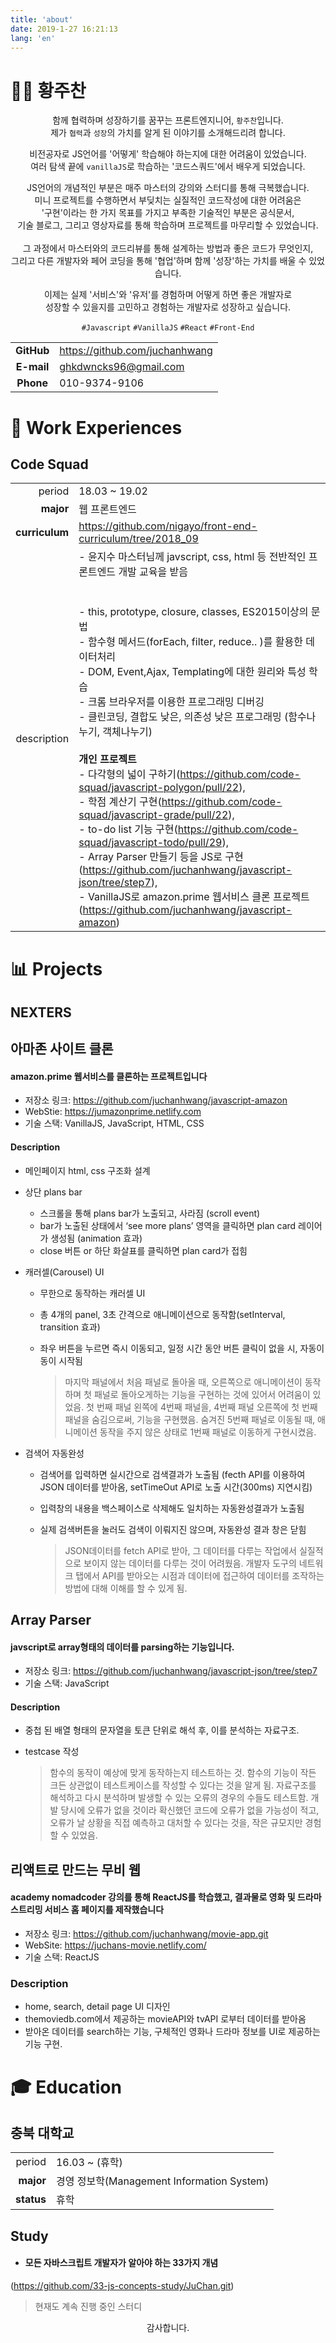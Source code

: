```yaml
---
title: 'about'
date: 2019-1-27 16:21:13
lang: 'en'
---
```


# 👨‍💻 황주찬



<div align="center">
	<p>
    함께 협력하며 성장하기를 꿈꾸는 프론트엔지니어, 
    <code class=language-text>황주찬</code>입니다.<br>
    제가
    <code class=language-text>협력</code>과
    <code class=language-text>성장</code>의 가치를 알게 된 이야기를 소개해드리려 합니다.
	</p>
  <p> 
    비전공자로 JS언어를 '어떻게' 학습해야 하는지에 대한 어려움이 있었습니다.<br>
    여러 탐색 끝에 <code class=language-text>vanillaJS</code>로 학습하는 '코드스쿼드'에서 배우게 되었습니다.</p>
	<p>
  	JS언어의 개념적인 부분은 매주 마스터의 강의와 스터디를 통해 극복했습니다.<br>
  	미니 프로젝트를 수행하면서 부딪치는 실질적인 코드작성에 대한 어려움은<br>
 		'구현'이라는 한 가지 목표를 가지고 부족한 기술적인 부분은 공식문서,<br>
	 	기술 블로그, 그리고 영상자료를 통해 학습하며 프로젝트를 마무리할 수 있었습니다.<br>
    <br>
    그 과정에서 마스터와의 코드리뷰를 통해 설계하는 방법과 좋은 코드가 무엇인지,<br>
    그리고 다른 개발자와 페어 코딩을 통해 '협업'하며 함께 '성장'하는 가치를 배울 수 있었습니다.<br>
  </p>
  <p>
  	이제는 실제 '서비스'와 '유저'를 경험하며 어떻게 하면 좋은 개발자로<br>
    성장할 수 있을지를 고민하고 경험하는 개발자로 성장하고 싶습니다.
  </p>
</div>




<div align = center>
  <code class= language-text >#Javascript</code>
  <code class= language-text >#VanillaJS</code>
  <code class= language-text >#React</code> 
  <code class= language-text >#Front-End</code>
</div>





|            |                                |
| :--------: | ------------------------------ |
| **GitHub** | https://github.com/juchanhwang |
| **E-mail** | ghkdwncks96@gmail.com          |
| **Phone** | 010-9374-9106          |

# 💼 Work Experiences

## Code Squad

|             |                                                              |
| ----------: | ------------------------------------------------------------ |
|      period | 18.03 ~ 19.02                                                |
|   **major** | 웹 프론트엔드                                                |
|   **curriculum** | https://github.com/nigayo/front-end-curriculum/tree/2018_09                                               |
| description | - 윤지수 마스터님께  javscript, css, html 등 전반적인 프론트엔드 개발 교육을 받음<br><br> <br>- this, prototype, closure,  classes, ES2015이상의 문법<br />- 함수형 메서드(forEach, filter, reduce.. )를 활용한 데이터처리  <br />- DOM, Event,Ajax, Templating에 대한 원리와 특성 학습<br>- 크롬 브라우저를 이용한 프로그래밍 디버깅<br>- 클린코딩, 결합도 낮은, 의존성 낮은 프로그래밍 (함수나누기, 객체나누기)<br /><br />**개인 프로젝트**<br />- 다각형의 넓이 구하기(<https://github.com/code-squad/javascript-polygon/pull/22>), <br />- 학점 계산기 구현(<https://github.com/code-squad/javascript-grade/pull/22>),<br />- to-do list 기능 구현(<https://github.com/code-squad/javascript-todo/pull/29>),<br />- Array Parser 만들기 등을 JS로 구현(<https://github.com/juchanhwang/javascript-json/tree/step7>), <br />- VanillaJS로 amazon.prime 웹서비스 클론 프로젝트(https://github.com/juchanhwang/javascript-amazon)<br> |







# 📊 Projects



## NEXTERS



## 아마존 사이트 클론

#### amazon.prime 웹서비스를 클론하는 프로젝트입니다

- 저장소 링크: https://github.com/juchanhwang/javascript-amazon
- WebStie: https://jumazonprime.netlify.com
- 기술 스택: VanillaJS, JavaScript, HTML, CSS

#### Description

- 메인페이지 html, css 구조화 설계

- 상단 plans bar
  - 스크롤을 통해 plans bar가 노출되고, 사라짐 (scroll event)
  - bar가 노출된 상태에서 ‘see more plans’ 영역을 클릭하면 plan card 레이어가 생성됨 (animation 효과)
  - close 버튼 or 하단 화살표를 클릭하면 plan card가 접힘

- 캐러셀(Carousel) UI
  - 무한으로 동작하는 캐러셀 UI
  - 총 4개의 panel, 3초 간격으로 애니메이션으로 동작함(setInterval, transition 효과)
  - 좌우 버튼을 누르면 즉시 이동되고, 일정 시간 동안 버튼 클릭이 없을 시, 자동이동이 시작됨

    > 마지막 패널에서 처음 패널로 돌아올 때, 오른쪽으로 애니메이션이 동작하며 첫 패널로 돌아오게하는 기능을 구현하는 것에 있어서 어려움이 있었음. 첫 번째 패널 왼쪽에 4번째 패널을, 4번째 패널 오른쪽에 첫 번째 패널을 숨김으로써, 기능을 구현했음. 숨겨진 5번째 패널로 이동될 때, 애니메이션 동작을 주지 않은 상태로 1번째 패널로 이동하게 구현시켰음. 

- 검색어 자동완성
  - 검색어를 입력하면 실시간으로 검색결과가 노출됨 (fecth API를 이용하여 JSON 데이터를 받아옴, setTimeOut API로 노출 시간(300ms) 지연시킴)
  - 입력창의 내용을 백스페이스로 삭제해도 일치하는 자동완성결과가 노출됨
  - 실제 검색버튼을 눌러도 검색이 이뤄지진 않으며, 자동완성 결과 창은 닫힘 

    > JSON데이터를 fetch API로 받아, 그 데이터를 다루는 작업에서 실질적으로 보이지 않는 데이터를 다루는 것이 어려웠음. 개발자 도구의 네트워크 탭에서 API를 받아오는 시점과 데이터에 접근하여 데이터를 조작하는 방법에 대해 이해를 할 수 있게 됨.



## Array Parser

#### javscript로 array형태의 데이터를 parsing하는 기능입니다.

- 저장소 링크: https://github.com/juchanhwang/javascript-json/tree/step7
- 기술 스택: JavaScript

#### Description

- 중첩 된 배열 형태의 문자열을 토큰 단위로 해석 후, 이를 분석하는 자료구조.

- testcase 작성

  > 함수의 동작이 예상에 맞게 동작하는지 테스트하는 것. 함수의 기능이 작든 크든 상관없이 테스트케이스를 작성할 수 있다는 것을 알게 됨. 자료구조를 해석하고 다시 분석하며 발생할 수 있는 오류의 경우의 수들도 테스트함. 개발 당시에 오류가 없을 것이라 확신했던 코드에 오류가 없을 가능성이 적고, 오류가 날 상황을 직접 예측하고 대처할 수 있다는 것을, 작은 규모지만 경험할 수 있었음.



## 리액트로 만드는 무비 웹 

#### academy nomadcoder 강의를 통해 ReactJS를 학습했고, 결과물로 영화 및 드라마 스트리밍 서비스 홈 페이지를 제작했습니다

- 저장소 링크: https://github.com/juchanhwang/movie-app.git
- WebSite: https://juchans-movie.netlify.com/
- 기술 스택: ReactJS

### Description

- home, search, detail page UI 디자인
- themoviedb.com에서 제공하는 movieAPI와 tvAPI 로부터 데이터를  받아옴
- 받아온 데이터를 search하는 기능, 구체적인 영화나 드라마 정보를 UI로 제공하는 기능 구현.



# 🎓 Education

## 충북 대학교

|            |                                            |
| ---------: | ------------------------------------------ |
|     period | 16.03 ~ (휴학)                             |
|  **major** | 경영 정보학(Management Information System) |
| **status** | 휴학                                       |



## Study

- #### 모든 자바스크립트 개발자가 알아야 하는 33가지 개념

(https://github.com/33-js-concepts-study/JuChan.git)

> 현재도 계속 진행 중인 스터디

<div align="center" class="final">
감사합니다.
</div>